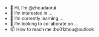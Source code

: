 - 👋 Hi, I’m @zhoudaorui
- 👀 I’m interested in ...
- 🌱 I’m currently learning ...
- 💞️ I’m looking to collaborate on ...
- 📫 How to reach me :bo01zhou@outlook

<!---
zhoudaorui/zhoudaorui is a ✨ special ✨ repository because its `README.md` (this file) appears on your GitHub profile.
You can click the Preview link to take a look at your changes.
--->
